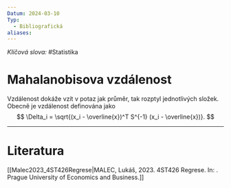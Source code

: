 ```yaml
---
Datum: 2024-03-10
Typ:
  - Bibliografická
aliases:
---
```

*Klíčová slova:* #Statistika
# Mahalanobisova vzdálenost
Vzdálenost dokáže vzít v potaz jak průměr, tak rozptyl jednotlivých složek. Obecně je vzdálenost definována jako
$$
\Delta_i = \sqrt{(x_i - \overline{x})^T S^{-1} (x_i - \overline{x})}.
$$


- - -
# Literatura
[[Malec2023_4ST426Regrese|MALEC, Lukáš, 2023. 4ST426 Regrese. In: . Prague University of Economics and Business.]]